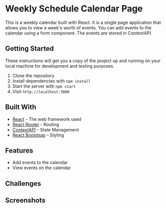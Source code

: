# Weekly Schedule Calendar Page
This is a weekly calendar built with React. It is a single page application that allows you to view a week's worth of events. You can add events to the calendar using a form component. The events are stored in ContextAPI.

## Getting Started
These instructions will get you a copy of the project up and running on your local machine for development and testing purposes.

1. Clone the repository
2. Install dependencies with `npm install`
3. Start the server with `npm start`
4. Visit `http://localhost:3000`

## Built With
* [React](https://reactjs.org/) - The web framework used
* [React Router](https://reacttraining.com/react-router/) - Routing
* [ContextAPI](https://reactjs.org/docs/context.html) - State Management
* [React Bootstrap](https://react-bootstrap.github.io/) - Styling

## Features
* Add events to the calendar
* View events on the calendar

## Challenges

## Screenshots

